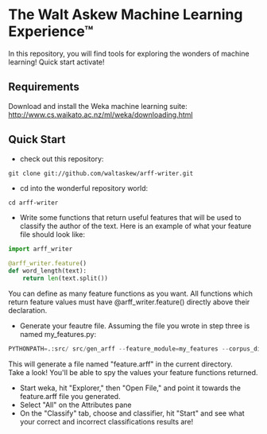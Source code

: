 The Walt Askew Machine Learning Experience™
===========================================

In this repository, you will find tools for exploring the wonders of machine learning!  Quick start activate!

Requirements
------------
Download and install the Weka machine learning suite: http://www.cs.waikato.ac.nz/ml/weka/downloading.html

Quick Start
-----------
* check out this repository:
```
git clone git://github.com/waltaskew/arff-writer.git
```
* cd into the wonderful repository world:
```
cd arff-writer
```
* Write some functions that return useful features that will be used to classify the author of the text.
Here is an example of what your feature file should look like:

```python
import arff_writer
        
@arff_writer.feature()                  
def word_length(text):
    return len(text.split())
```
You can define as many feature functions as you want.
All functions which return feature values must have @arff_writer.feature() directly above their declaration.

* Generate your feautre file.  Assuming the file you wrote in step three is named my_features.py:

```python
PYTHONPATH=.:src/ src/gen_arff --feature_module=my_features --corpus_dir=examples/corpus/
```
This will generate a file named "feature.arff" in the current directory.  
Take a look!
You'll be able to spy the values your feature functions returned.

* Start weka, hit "Explorer," then "Open File," and point it towards the feature.arff file you generated.
* Select "All" on the Attributes pane
* On the "Classify" tab, choose and classifier, hit "Start" and see what your correct and incorrect classifications results are!

